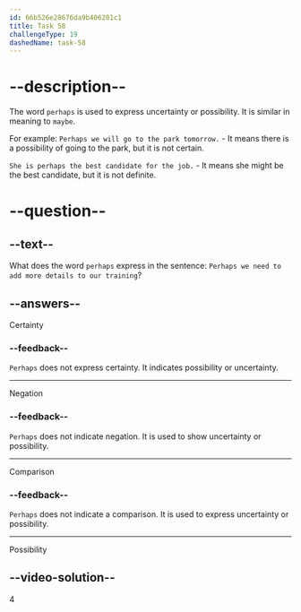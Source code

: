```yaml
---
id: 66b526e28676da9b406201c1
title: Task 58
challengeType: 19
dashedName: task-58
---
```


# --description--

The word `perhaps` is used to express uncertainty or possibility. It is similar in meaning to `maybe`.

For example:
`Perhaps we will go to the park tomorrow.` - It means there is a possibility of going to the park, but it is not certain.

`She is perhaps the best candidate for the job.` - It means she might be the best candidate, but it is not definite.

# --question--

## --text--

What does the word `perhaps` express in the sentence: `Perhaps we need to add more details to our training`?

## --answers--

Certainty

### --feedback--

`Perhaps` does not express certainty. It indicates possibility or uncertainty.

---

Negation

### --feedback--

`Perhaps` does not indicate negation. It is used to show uncertainty or possibility.

---

Comparison

### --feedback--

`Perhaps` does not indicate a comparison. It is used to express uncertainty or possibility.

---

Possibility

## --video-solution--

4
